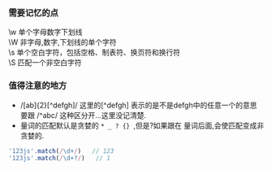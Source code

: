 ### 需要记忆的点
\w 单个字母数字下划线  
\W 非字母,数字,下划线的单个字符  
\s 单个空白字符，包括空格、制表符、换页符和换行符  
\S 匹配一个非空白字符
### 值得注意的地方
- /[ab]{2}[^defgh]/ 这里的[^defgh] 表示的是不是defgh中的任意一个的意思
要跟  /^abc/ 这种区分开...这里没记清楚.
- 量词的匹配默认是贪婪的 `* _ ? {} `,但是?如果跟在 量词后面,会使匹配变成非贪婪的. 
```js
'123js'.match(/\d+/)   // 123
'123js'.match(/\d+?/)   // 1
```
